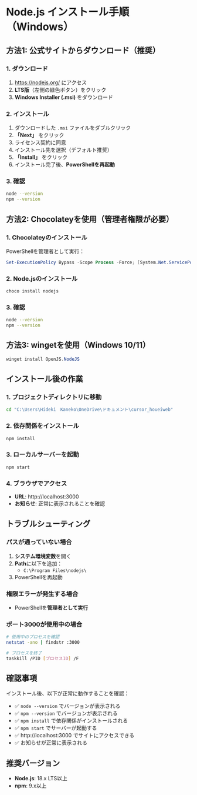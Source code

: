 # Node.js インストール手順（Windows）

## 方法1: 公式サイトからダウンロード（推奨）

### 1. ダウンロード
1. https://nodejs.org/ にアクセス
2. **LTS版**（左側の緑色ボタン）をクリック
3. **Windows Installer (.msi)** をダウンロード

### 2. インストール
1. ダウンロードした `.msi` ファイルをダブルクリック
2. **「Next」** をクリック
3. ライセンス契約に同意
4. インストール先を選択（デフォルト推奨）
5. **「Install」** をクリック
6. インストール完了後、**PowerShellを再起動**

### 3. 確認
```bash
node --version
npm --version
```

## 方法2: Chocolateyを使用（管理者権限が必要）

### 1. Chocolateyのインストール
PowerShellを管理者として実行：
```powershell
Set-ExecutionPolicy Bypass -Scope Process -Force; [System.Net.ServicePointManager]::SecurityProtocol = [System.Net.ServicePointManager]::SecurityProtocol -bor 3072; iex ((New-Object System.Net.WebClient).DownloadString('https://community.chocolatey.org/install.ps1'))
```

### 2. Node.jsのインストール
```powershell
choco install nodejs
```

### 3. 確認
```bash
node --version
npm --version
```

## 方法3: wingetを使用（Windows 10/11）

```powershell
winget install OpenJS.NodeJS
```

## インストール後の作業

### 1. プロジェクトディレクトリに移動
```bash
cd "C:\Users\Hideki　Kaneko\OneDrive\ドキュメント\cursor_houeiweb"
```

### 2. 依存関係をインストール
```bash
npm install
```

### 3. ローカルサーバーを起動
```bash
npm start
```

### 4. ブラウザでアクセス
- **URL**: http://localhost:3000
- **お知らせ**: 正常に表示されることを確認

## トラブルシューティング

### パスが通っていない場合
1. **システム環境変数**を開く
2. **Path**に以下を追加：
   - `C:\Program Files\nodejs\`
3. PowerShellを再起動

### 権限エラーが発生する場合
- PowerShellを**管理者として実行**

### ポート3000が使用中の場合
```bash
# 使用中のプロセスを確認
netstat -ano | findstr :3000

# プロセスを終了
taskkill /PID [プロセスID] /F
```

## 確認事項

インストール後、以下が正常に動作することを確認：
- ✅ `node --version` でバージョンが表示される
- ✅ `npm --version` でバージョンが表示される
- ✅ `npm install` で依存関係がインストールされる
- ✅ `npm start` でサーバーが起動する
- ✅ http://localhost:3000 でサイトにアクセスできる
- ✅ お知らせが正常に表示される

## 推奨バージョン

- **Node.js**: 18.x LTS以上
- **npm**: 9.x以上 
